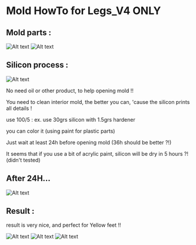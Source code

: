 # Mold HowTo for Legs_V4 ONLY
 
Mold parts :
------------------

![Alt text](/OpenQuad_V2/images/mold1.jpg?raw=true "Openquad")
![Alt text](/OpenQuad_V2/images/mold2.jpg?raw=true "Openquad")


Silicon process :
------------------

![Alt text](/OpenQuad_V2/images/mold_product.jpg?raw=true "Openquad")
	
No need oil or other product, to help opening mold !!

You need to clean interior mold, the better you can, 'cause the silicon prints all details !

use 100/5 :  ex. use 30grs silicon with 1.5grs hardener

you can color it (using paint for plastic parts)

Just wait at least 24h before opening mold (36h should be better ?!)


It seems that if you use a bit of acrylic paint, silicon will be dry in 5 hours ?! (didn't tested)

## After 24H...

![Alt text](/OpenQuad_V2/images/silicon_finished.jpg?raw=true "Openquad")


Result :
--------

result is very nice, and perfect for Yellow feet !!

![Alt text](/OpenQuad_V2/images/leg_with_silicon.jpg?raw=true "Openquad")
![Alt text](/OpenQuad_V2/images/silicon1.jpg?raw=true "Openquad")
![Alt text](/OpenQuad_V2/images/silicon2.jpg?raw=true "Openquad")

